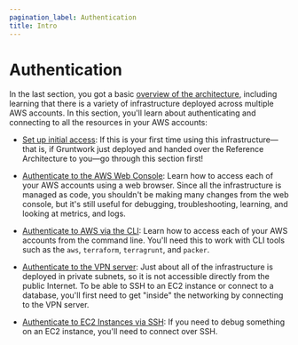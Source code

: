 ```yaml
---
pagination_label: Authentication
title: Intro
---
```


# Authentication

In the last section, you got a basic [overview of the architecture](../index.md), including learning that there is
a variety of infrastructure deployed across multiple AWS accounts. In this section, you'll learn about authenticating
and connecting to all the resources in your AWS accounts:

- [Set up initial access](./02-setting-up-initial-access.md): If this is your first time using this infrastructure—that is,
  if Gruntwork just deployed and handed over the Reference Architecture to you—go through this section first!

- [Authenticate to the AWS Web Console](./03-authenticate-to-the-aws-web-console.md): Learn how to access each of your AWS
  accounts using a web browser. Since all the infrastructure is managed as code, you shouldn't be making many changes
  from the web console, but it's still useful for debugging, troubleshooting, learning, and looking at metrics, and logs.

- [Authenticate to AWS via the CLI](./04-authenticate-to-aws-via-the-cli.md): Learn how to access each of your AWS accounts
  from the command line. You'll need this to work with CLI tools such as the `aws`, `terraform`, `terragrunt`, and
  `packer`.

- [Authenticate to the VPN server](./06-authenticate-to-the-vpn-server.md): Just about all of the infrastructure is deployed
  in private subnets, so it is not accessible directly from the public Internet. To be able to SSH to an EC2 instance
  or connect to a database, you'll first need to get "inside" the networking by connecting to the VPN server.

- [Authenticate to EC2 Instances via SSH](./05-authenticate-to-ec2-instances-via-ssh.md): If you need to debug something on
  an EC2 instance, you'll need to connect over SSH.


<!-- ##DOCS-SOURCER-START
{"sourcePlugin":"Local File Copier","hash":"878828833c0d8190d83d0d2e63132c86"}
##DOCS-SOURCER-END -->

